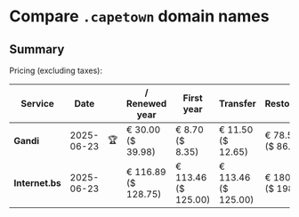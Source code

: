 # Compare `.capetown` domain names

## Summary

Pricing (excluding taxes):

| Service | Date |  | / Renewed year | First year | Transfer | Restoration |
|--|--|--|--|--|--|--|
| **Gandi** | 2025-06-23 | 🏆 | € 30.00<br>($ 39.98) | € 8.70<br>($ 8.35) | € 11.50<br>($ 12.65) | € 78.56<br>($ 86.41) |
| **Internet.bs** | 2025-06-23 |  | € 116.89<br>($ 128.75) | € 113.46<br>($ 125.00) | € 113.46<br>($ 125.00) | € 180.45<br>($ 198.75) |

